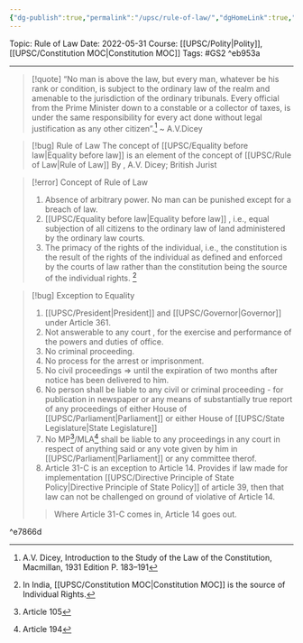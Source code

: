 ```yaml
---
{"dg-publish":true,"permalink":"/upsc/rule-of-law/","dgHomeLink":true,"dgPassFrontmatter":false}
---
```


Topic: Rule of Law
Date: 2022-05-31
Course: [[UPSC/Polity|Polity]],[[UPSC/Constitution MOC|Constitution MOC]]
Tags: #GS2  ^eb953a

---
>[!quote]
>“No man is above the law, but every man, whatever be his rank or condition, is subject to the ordinary law of the realm and amenable to the jurisdiction of the ordinary tribunals. Every official from the Prime Minister down to a constable or a collector of taxes, is under the same responsibility for every act done without legal justification as any other citizen”.[^1]
>~ A.V.Dicey

> [!bug] Rule of Law
> The concept of [[UPSC/Equality before law|Equality before law]] is an element of the concept of [[UPSC/Rule of Law|Rule of Law]]
> By , A.V. Dicey; British Jurist

>[!error] Concept of Rule of Law
>1. Absence of arbitrary power. No man can be punished except for a breach of law.
>2. [[UPSC/Equality before law|Equality before law]] , i.e., equal subjection of all citizens to the ordinary law of land administered by the ordinary law courts. 
>3. The primacy of the rights of the individual, i.e., the constitution is the result of the rights of the individual as defined and enforced by the courts of law rather than the constitution being the source of the individual rights. [^2]  

>[!bug] Exception to Equality
>1. [[UPSC/President|President]] and [[UPSC/Governor|Governor]] under Article 361. 
>	1. Not answerable to any court , for the exercise and performance of the powers and duties of office. 
>	2. No criminal proceeding. 
>	3. No process for the arrest or imprisonment. 
>	4. No civil proceedings => until the expiration of two months after notice has been delivered to him.
>2. No person shall be liable to any civil or criminal proceeding - for publication in newspaper or any means of substantially true report of any proceedings of either House of [[UPSC/Parliament|Parliament]] or either House of [[UPSC/State Legislature|State Legislature]] 
>3. No MP[^3]/MLA[^4] shall be liable to any proceedings in any court in respect of anything said or any vote given by him in [[UPSC/Parliament|Parliament]] or any committee therof.
>4. Article 31-C is an exception to Article 14. Provides if law made for implementation [[UPSC/Directive Principle of State Policy|Directive Principle of State Policy]] of article 39, then that law can not be challenged on ground of violative of Article 14. 
>> Where Article 31-C comes in, Article 14 goes out. 
>
>

^e7866d


[^1]: A.V. Dicey, Introduction to the Study of the Law of the Constitution, Macmillan, 1931 Edition P. 183–191
[^2]: In India, [[UPSC/Constitution MOC|Constitution MOC]] is the source of Individual Rights.
[^3]: Article 105
[^4]: Article 194

